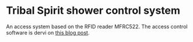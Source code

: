 # Tribal Spirit shower control system

An access system based on the RFID reader MFRC522.
The access control software is dervi on [this blog post](https://www.hackster.io/muhammad-aqib/rfid-based-access-control-system-using-arduino-de5359).
